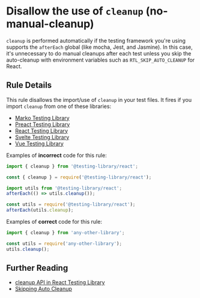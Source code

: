 # Disallow the use of `cleanup` (no-manual-cleanup)

`cleanup` is performed automatically if the testing framework you're using supports the `afterEach` global (like mocha, Jest, and Jasmine). In this case, it's unnecessary to do manual cleanups after each test unless you skip the auto-cleanup with environment variables such as `RTL_SKIP_AUTO_CLEANUP` for React.

## Rule Details

This rule disallows the import/use of `cleanup` in your test files. It fires if you import `cleanup` from one of these libraries:

- [Marko Testing Library](https://testing-library.com/docs/marko-testing-library/api#cleanup)
- [Preact Testing Library](https://testing-library.com/docs/preact-testing-library/api#cleanup)
- [React Testing Library](https://testing-library.com/docs/react-testing-library/api#cleanup)
- [Svelte Testing Library](https://testing-library.com/docs/svelte-testing-library/api#cleanup)
- [Vue Testing Library](https://testing-library.com/docs/vue-testing-library/api#cleanup)

Examples of **incorrect** code for this rule:

```js
import { cleanup } from '@testing-library/react';

const { cleanup } = require('@testing-library/react');

import utils from '@testing-library/react';
afterEach(() => utils.cleanup());

const utils = require('@testing-library/react');
afterEach(utils.cleanup);
```

Examples of **correct** code for this rule:

```js
import { cleanup } from 'any-other-library';

const utils = require('any-other-library');
utils.cleanup();
```

## Further Reading

- [cleanup API in React Testing Library](https://testing-library.com/docs/react-testing-library/api#cleanup)
- [Skipping Auto Cleanup](https://testing-library.com/docs/react-testing-library/setup#skipping-auto-cleanup)
